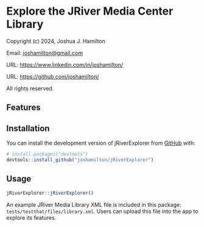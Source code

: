 
<!-- README.md is generated from README.Rmd. Please edit that file -->

# Explore the JRiver Media Center Library

Copyright (c) 2024, Joshua J. Hamilton

Email: <joshamilton@gmail.com>

URL: <https://www.linkedin.com/in/joshamilton/>

URL: <https://github.com/joshamilton/>

All rights reserved.

## Features

## Installation

You can install the development version of jRiverExplorer from
[GitHub](https://github.com/) with:

``` r
# install.packages("devtools")
devtools::install_github("joshamilton/jRiverExplorer")
```

## Usage

``` r
jRiverExplorer::jRiverExplorer()
```

An example JRiver Media Library XML file is included in this package:
`tests/testthat/files/library.xml`. Users can upload this file into the
app to explore its features.
